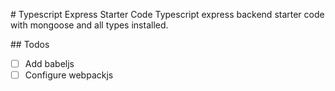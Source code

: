 # Typescript Express Starter Code
Typescript express backend starter code with mongoose and all types installed.

## Todos

-   [ ] Add babeljs
-   [ ] Configure webpackjs
